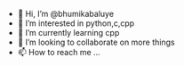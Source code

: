 - 👋 Hi, I’m @bhumikabaluye
- 👀 I’m interested in python,c,cpp
- 🌱 I’m currently learning cpp
- 💞️ I’m looking to collaborate on more things
- 📫 How to reach me ...

<!---
bhumikabaluye/bhumikabaluye is a ✨ special ✨ repository because its `README.md` (this file) appears on your GitHub profile.
You can click the Preview link to take a look at your changes.
--->
